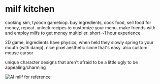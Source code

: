 # milf kitchen

cooking sim, tycoon gameloop. buy ingredients, cook food, sell food for money, repeat. unlock recipes to customize your menu. make friends with and employ milfs to get money multiplier. short ~1 hour experience.

2D game, ingredients have physics, when held they slowly spring to your mouth (with damp). nice pixel aesthetic since that's easy. also custom mouse cursor

unique character designs that aren't afraid to be a little ugly to be appealing/charming

![AI milf for reference](https://images-ng.pixai.art/images/orig/37adef77-92ab-42dc-bb79-dc9937662306)
